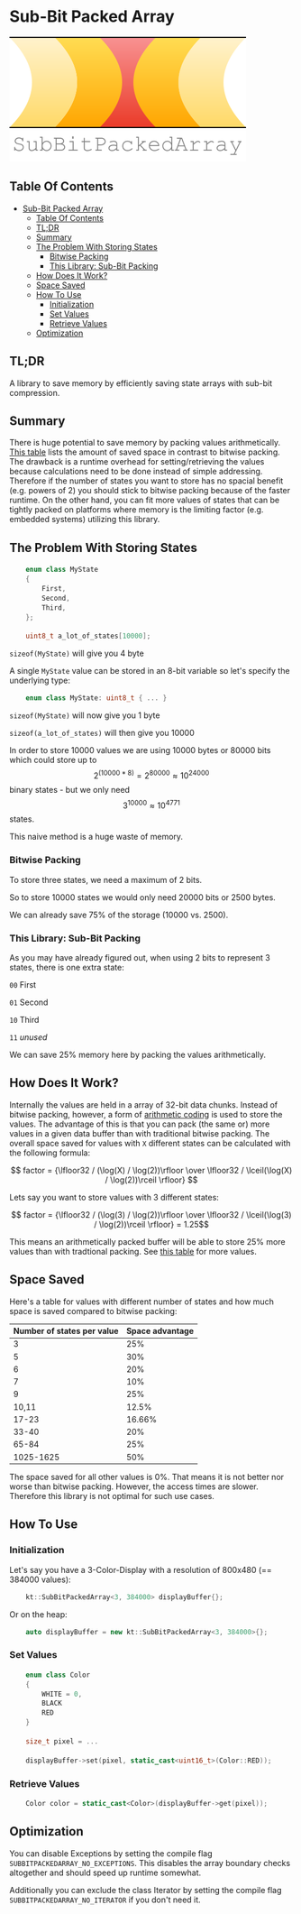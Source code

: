 # Sub-Bit Packed Array

<img src="images/SubBitPackedArray.svg">

## Table Of Contents

- [Sub-Bit Packed Array](#sub-bit-packed-array)
  - [Table Of Contents](#table-of-contents)
  - [TL;DR](#tldr)
  - [Summary](#summary)
  - [The Problem With Storing States](#the-problem-with-storing-states)
    - [Bitwise Packing](#bitwise-packing)
    - [This Library: Sub-Bit Packing](#this-library-sub-bit-packing)
  - [How Does It Work?](#how-does-it-work)
  - [Space Saved](#space-saved)
  - [How To Use](#how-to-use)
    - [Initialization](#initialization)
    - [Set Values](#set-values)
    - [Retrieve Values](#retrieve-values)
  - [Optimization](#optimization)

## TL;DR

A library to save memory by efficiently saving state arrays with sub-bit compression.

## Summary

There is huge potential to save memory by packing values arithmetically. [This table](#space-saved) lists the amount of saved space in contrast to bitwise packing.
The drawback is a runtime overhead for setting/retrieving the values because calculations need to be done instead of simple addressing.
Therefore if the number of states you want to store has no spacial benefit (e.g. powers of 2) you should stick to bitwise packing because of the faster runtime.
On the other hand, you can fit more values of states that can be tightly packed on platforms where memory is the limiting factor (e.g. embedded systems) utilizing this library.

## The Problem With Storing States

```c++
    enum class MyState
    {
        First,
        Second,
        Third,
    };

    uint8_t a_lot_of_states[10000];
```

`sizeof(MyState)` will give you 4 byte

A single `MyState` value can be stored in an 8-bit variable so let's specify the underlying type:

```c++
    enum class MyState: uint8_t { ... }
```

`sizeof(MyState)` will now give you 1 byte

`sizeof(a_lot_of_states)` will then give you 10000

In order to store 10000 values we are using 10000 bytes or 80000 bits which could store up to $$2^{(10000 * 8)} = 2^{80000} \approx 10^{24000} $$ binary states  - but we only need $$3^{10000} \approx 10^{4771} $$ states.

This naive method is a huge waste of memory.

### Bitwise Packing

To store three states, we need a maximum of 2 bits.

So to store 10000 states we would only need 20000 bits or 2500 bytes.

We can already save 75% of the storage (10000 vs. 2500).

### This Library: Sub-Bit Packing

As you may have already figured out, when using 2 bits to represent 3 states, there is one extra state:

`00` First

`01` Second

`10` Third

`11` _unused_

We can save 25% memory here by packing the values arithmetically.

## How Does It Work?

Internally the values are held in a array of 32-bit data chunks. Instead of bitwise packing, however, a form of [arithmetic coding](https://en.wikipedia.org/wiki/Arithmetic_coding) is used to store the values. The advantage of this is that you can pack (the same or) more values in a given data buffer than with traditional bitwise packing. The overall space saved for values with `X` different states can be calculated with the following formula:

$$ factor = {\lfloor32 / (\log(X) / \log(2))\rfloor \over \lfloor32 / \lceil(\log(X) / \log(2))\rceil \rfloor} $$

Lets say you want to store values with 3 different states:

$$ factor = {\lfloor32 / (\log(3) / \log(2))\rfloor \over \lfloor32 / \lceil(\log(3) / \log(2))\rceil \rfloor} = 1.25$$

This means an arithmetically packed buffer will be able to store 25% more values than with tradtional packing. See [this table](#space-saved) for more values.

## Space Saved

Here's a table for values with different number of states and how much space is saved compared to bitwise packing:

| Number of states per value  | Space advantage |
| -- | ------ |
|3 | 25%|
|5 | 30%|
|6 | 20%|
|7 | 10%|
|9 | 25%|
|10,11 | 12.5%|
|17-23 | 16.66%|
|33-40 | 20%|
|65-84 | 25%|
|1025-1625 | 50%|


The space saved for all other values is 0%. That means it is not better nor worse than bitwise packing. However, the access times are slower. Therefore this library is not optimal for such use cases.

## How To Use

### Initialization

Let's say you have a 3-Color-Display with a resolution of 800x480 (== 384000 values):

```c++
    kt::SubBitPackedArray<3, 384000> displayBuffer{};
```

Or on the heap:

```c++
    auto displayBuffer = new kt::SubBitPackedArray<3, 384000>{};
```

### Set Values

```c++
    enum class Color
    {
        WHITE = 0,
        BLACK
        RED
    }

    size_t pixel = ...

    displayBuffer->set(pixel, static_cast<uint16_t>(Color::RED));
```

### Retrieve Values

```c++
    Color color = static_cast<Color>(displayBuffer->get(pixel));
```

## Optimization

You can disable Exceptions by setting the compile flag `SUBBITPACKEDARRAY_NO_EXCEPTIONS`. This disables the array boundary checks altogether and should speed up runtime somewhat.

Additionally you can exclude the class Iterator by setting the compile flag `SUBBITPACKEDARRAY_NO_ITERATOR` if you don't need it.
